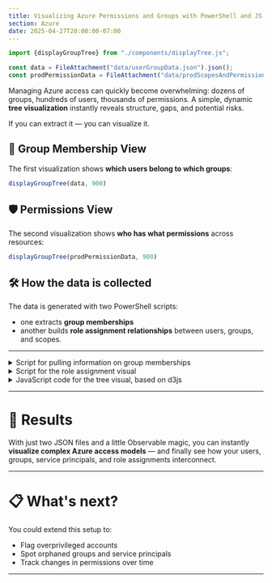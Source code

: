 ```yaml
---
title: Visualizing Azure Permissions and Groups with PowerShell and JS
section: Azure
date: 2025-04-27T20:00:00-07:00
---
```


```js
import {displayGroupTree} from "./components/displayTree.js";
```

```js
const data = FileAttachment("data/userGroupData.json").json();
const prodPermissionData = FileAttachment("data/prodScopesAndPermissions.json").json();
```

Managing Azure access can quickly become overwhelming: dozens of groups, hundreds of users, thousands of permissions. A simple, dynamic **tree visualization** instantly reveals structure, gaps, and potential risks.

If you can extract it — you can visualize it.

## 🧹 Group Membership View

The first visualization shows **which users belong to which groups**:


```js
displayGroupTree(data, 900)
```

## 🛡️ Permissions View

The second visualization shows **who has what permissions** across resources:

```js
displayGroupTree(prodPermissionData, 900)
```


## 🛠️ How the data is collected

The data is generated with two PowerShell scripts:

- one extracts **group memberships**
- another builds **role assignment relationships** between users, groups, and scopes.

---

<details>
    <summary>Script for pulling information on group memberships</summary>

```pwsh
#Requires -Modules Az, ipmgmt


# prepare data for detailed permissions visualization

$subscriptionDetails = @{}
$currentContext = Get-AzContext

$users = Get-AzADUser
$groups = Get-AzADGroup
$servicePrincipals = Get-AzADServicePrincipal
$applications = Get-AzADApplication

Get-AzSubscription | % {
    Select-AzSubscription -SubscriptionObject $_  | out-null
    $subscriptionDetails[$_.Name] = @{
        users = $users
        groups = $groups
        assignments = Get-AzRoleAssignment
        servicePrincipals = $servicePrincipals
        applications = $applications
    }
}

Set-AzContext -Context $currentContext | out-null

# process data for group membership visualization
$userIndex = @{}

$users | % {
    $userIndex[$_.UserPrincipalName] = $_
}

$rootName = 'groupsRoot'
$rootChildren = $groups | % {
    $g = $_
    $members = Get-AzADGroupMember -GroupObjectId $g.Id -WarningAction Ignore

    $children = @($members | % { [pscustomobject]@{name = $userIndex[$_.UserPrincipalName].DisplayName; value = 1 } })

    [pscustomobject]@{
        name = $g.DisplayName
        children = $children
        value = $children.Count
    }
}

[pscustomobject]@{
    name = $rootName
    children = $rootChildren
    value = 1
} | ConvertTo-Json -Depth 10 | Out-File 'src/data/userGroupData.json' -Force

```
</details>

<details>
<summary>Script for the role assignment visual</summary>

```pwsh
#Requires -Modules Az, ipmgmt

# data processing functions

function generateName($o) {
    if ($o -is [Microsoft.Azure.PowerShell.Cmdlets.Resources.MSGraph.Models.ApiV10.MicrosoftGraphUser]) {
        return "user`:$($o.UserPrincipalName)"
    }

    if ($o -is [Microsoft.Azure.PowerShell.Cmdlets.Resources.MSGraph.Models.ApiV10.MicrosoftGraphGroup]) {
        return "group`:$($o.DisplayName)"
    }

    if ($o -is [Microsoft.Azure.PowerShell.Cmdlets.Resources.MSGraph.Models.ApiV10.MicrosoftGraphServicePrincipal]) {
        return "srvPrincipal`:$($o.DisplayName)"
    }

    if ($o -is [Microsoft.Azure.PowerShell.Cmdlets.Resources.MSGraph.Models.ApiV10.MicrosoftGraphApplication]) {
        return "application`:$($o.DisplayName)"
    }
}

function Get-PermissionDetails {
    param(
        $InputObject, # $groups + $users + $servicePrincipals + $applications
        $SubscriptionName
    )

    $users = $InputObject[$SubscriptionName].users
    $groups = $InputObject[$SubscriptionName].groups
    $assignments = $InputObject[$SubscriptionName].assignments
    $servicePrincipals = $InputObject[$SubscriptionName].servicePrincipals
    $applications = $InputObject[$SubscriptionName].applications

    $rootChildren = @(($users + $groups + $servicePrincipals + $applications) | % {
            $id = $_.id
            $name = generateName $_
            $permissions = $assignments | ?  ObjectId -eq $id  | Group-Object -Property Scope
            $children = $permissions | % {
                $rdNames = $_.Group.RoleDefinitionName | % { @([pscustomobject]@{ name = $_; value = 1; children = @() }) }
                [pscustomobject]@{
                    name     = "scope`:$(($_.Name -split "/")[-1])"
                    children = @($rdNames)
                    value    = @($rdNames).Count
                } }
            $ret = [pscustomobject]@{
                name     = $name
                value    = @($children).Count
                children = @($children) #$children.Count -gt 1 ? $children : "[ $children ]"
            }
            $ret
        })

    [pscustomobject]@{
        name     = $SubscriptionName
        children = @($rootChildren) | ? { $_.value -gt 0 }
        value    = @($rootChildren).Count
    }
}


$subscriptionDetails = @{}
$currentContext = Get-AzContext

$users = Get-AzADUser
$groups = Get-AzADGroup
$servicePrincipals = Get-AzADServicePrincipal
$applications = Get-AzADApplication
$assignments = Get-AzRoleAssignment

Get-AzSubscription | % {
    Select-AzSubscription -SubscriptionObject $_  | out-null
    $subscriptionDetails[$_.Name] = @{
        users = $users
        groups = $groups
        assignments = Get-AzRoleAssignment
        servicePrincipals = $servicePrincipals
        applications = $applications
    }
}

Set-AzContext -Context $currentContext | out-null


# process data
Get-PermissionDetails -InputObject $subscriptionDetails -SubscriptionName 'some-subscription-name' | ConvertTo-Json -Depth 100 | Out-File "src/data/prodScopesAndPermissions.json"

```
</details>

<details>
<summary>JavaScript code for the tree visual, based on d3js</summary>

```js run=false
import * as d3 from "npm:d3";

export function displayGroupTree(data, width = 2500, height = 900) {
    console.log(data); // Display data for debugging

    const root = d3.hierarchy(data);
    const dx = 10;
    const dy = width / (root.height + 1);

    const tree = d3.tree().nodeSize([dx, dy]);

    root.sort((a, b) => d3.ascending(a.data.name, b.data.name));
    tree(root);

    let x0 = Infinity;
    let x1 = -x0;
    root.each(d => {
        if (d.x > x1) x1 = d.x;
        if (d.x < x0) x0 = d.x;
    });

    const margin = 20; // save some space for the last line
    height = x1 - x0 + dx * 2 + margin;

    const svg = d3.create("svg")
        .attr("width", width)
        .attr("height", height)
        .attr("viewBox", [-dy / 3, x0 - dx - margin / 2, width, height])
        .attr("style", "max-width: 100%; height: auto; font: 10px sans-serif;");

    // Append a group element to manipulate (for zooming purposes)
    const g = svg.append("g")
        .attr("transform", `translate(${dy / 3},${dx})`);

    const link = g.append("g")
        .attr("fill", "none")
        .attr("stroke", "#555")
        .attr("stroke-opacity", 0.4)
        .attr("stroke-width", 1.5)
        .selectAll("path")
        .data(root.links())
        .join("path")
        .attr("d", d3.linkHorizontal()
            .x(d => d.y)
            .y(d => d.x));

    const node = g.append("g")
        .attr("stroke-linejoin", "round")
        .attr("stroke-width", 3)
        .selectAll("g")
        .data(root.descendants())
        .join("g")
        .attr("transform", d => `translate(${d.y},${d.x})`);

    node.append("circle")
        .attr("fill", d => d.children ? "#555" : "#999")
        .attr("r", 2.5);

    node.append("text")
        .attr("dy", "0.31em")
        .attr("x", d => d.children ? -6 : 6)
        .attr("text-anchor", d => d.children ? "end" : "start")
        .text(d => d.data.name)
        .attr("stroke", "white")
        .attr("paint-order", "stroke");

    // Add zooming functionality
    svg.call(d3.zoom().on("zoom", (event) => {
        g.attr("transform", event.transform);
    }));

    return svg.node();
}
```
</details>

---

# 🚀 Results

With just two JSON files and a little Observable magic, you can instantly **visualize complex Azure access models** — and finally see how your users, groups, service principals, and role assignments interconnect.

---

# 📋 What's next?

You could extend this setup to:

- Flag overprivileged accounts
- Spot orphaned groups and service principals
- Track changes in permissions over time

---